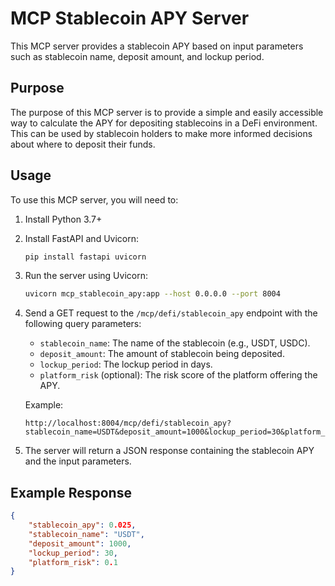 # MCP Stablecoin APY Server

This MCP server provides a stablecoin APY based on input parameters such as stablecoin name, deposit amount, and lockup period.

## Purpose

The purpose of this MCP server is to provide a simple and easily accessible way to calculate the APY for depositing stablecoins in a DeFi environment. This can be used by stablecoin holders to make more informed decisions about where to deposit their funds.

## Usage

To use this MCP server, you will need to:

1.  Install Python 3.7+
2.  Install FastAPI and Uvicorn:

    ```bash
    pip install fastapi uvicorn
    ```
3.  Run the server using Uvicorn:

    ```bash
    uvicorn mcp_stablecoin_apy:app --host 0.0.0.0 --port 8004
    ```

4.  Send a GET request to the `/mcp/defi/stablecoin_apy` endpoint with the following query parameters:

    *   `stablecoin_name`: The name of the stablecoin (e.g., USDT, USDC).
    *   `deposit_amount`: The amount of stablecoin being deposited.
    *   `lockup_period`: The lockup period in days.
    *   `platform_risk` (optional): The risk score of the platform offering the APY.

    Example:

    ```
    http://localhost:8004/mcp/defi/stablecoin_apy?stablecoin_name=USDT&deposit_amount=1000&lockup_period=30&platform_risk=0.1
    ```

5.  The server will return a JSON response containing the stablecoin APY and the input parameters.

## Example Response

```json
{
    "stablecoin_apy": 0.025,
    "stablecoin_name": "USDT",
    "deposit_amount": 1000,
    "lockup_period": 30,
    "platform_risk": 0.1
}
